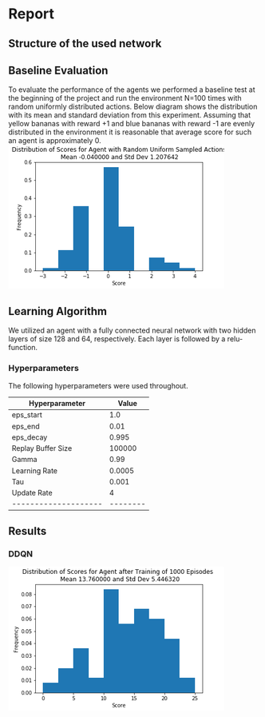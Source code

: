 # Report 

## Structure of the used network

## Baseline Evaluation
To evaluate the performance of the agents we performed a baseline test at the beginning of the project and run the environment N=100 times with random uniformly distributed actions. Below diagram shows the distribution with its mean and standard deviation from this experiment. Assuming that yellow bananas with reward +1 and blue bananas with reward -1 are evenly distributed in the environment it is reasonable that average score for such an agent is approximately 0.
![](distribution_random_agent.png)

## Learning Algorithm
We utilized an agent with a fully connected neural network with two hidden layers of size 128 and 64, respectively. Each layer is followed by a relu-function.

### Hyperparameters
The following hyperparameters were used throughout.

| Hyperparameter     | Value  |
|--------------------|--------|
| eps_start          | 1.0    |
| eps_end            | 0.01   |
| eps_decay          | 0.995  |
| Replay Buffer Size | 100000 |
| Gamma              | 0.99   |
| Learning Rate      | 0.0005 |
| Tau                | 0.001  |
| Update Rate        | 4      |
|--------------------|--------|



## Results

### DDQN
![](distribution_ddqn_agent.png)